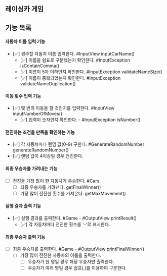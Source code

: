 ## 레이싱카 게임

## 기능 목록

#### 자동차 이름 입력 기능
- [✅] 경주할 자동차 이름 입력한다. #InputView inputCarName()
  - [✅] 이름을 쉼표로 구분했는지 확인한다. #InputException isContainComma()
  - [✅] 이름이 5자 이하인지 확인한다. #InputException validateNameSize()
  - [✅] 이름이 중복되었는지 확인한다. #InputException validateNameDuplication()

#### 이동 횟수 입력 기능
- [✅] 몇 번의 이동을 할 것인지를 입력한다. #InputView inputNumberOfMoves()
  - [✅] 입력이 숫자인지 확인한다. - #InputException isNumber()

#### 전진하는 조건을 만족을 확인하는 기능
- [✅] 각 자동차마다 랜덤 값(0-9) 구한다. #GenerateRandomNumber generateRandomNumber()
- [✅] 랜덤 값이 4이상일 경우 전진한다.

#### 최종 우승자를 가려내는 기능
- [ ] 전진을 가장 많이 한 자동차가 우승한다. #Cars 
  - [ ] 최종 우승자를 가려낸다. getFinalWinner()
  - [ ] 가장 많이 전진한 횟수를 가져온다. getMaxMovement()

#### 실행 결과 출력 기능
- [✅] 실행 결과를 출력한다. #Game - #OutputView printResult()
  - [✅] 각 자동차마다 전진한 횟수를 '-'로 표시한다.

#### 최종 우승자 출력 기능
- [ ] 최종 우승자를 출력한다. #Game - #OutputView printFinalWinner()
  - [ ] 가장 많이 전진한 자동차의 이름을 출력한다.
    - [ ] 우승자가 한 명일 경우 해당 우승자만 출력한다.
    - [ ] 우승자가 여러 명일 경우 쉽표(,)를 이용하여 구분한다.